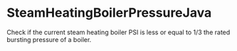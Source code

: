# SteamHeatingBoilerPressureJava
Check if the current steam heating boiler PSI is less or equal to 1/3 the rated bursting pressure of a boiler.
